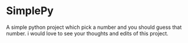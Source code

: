 # SimplePy
A simple python project which pick a number and you should guess that number. i would love to see your thoughts and edits of this project.
